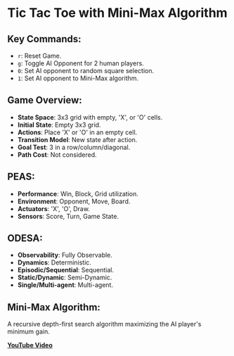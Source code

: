 # Tic Tac Toe with Mini-Max Algorithm

## Key Commands:
- `r`: Reset Game.
- `g`: Toggle AI Opponent for 2 human players.
- `0`: Set AI opponent to random square selection.
- `1`: Set AI opponent to Mini-Max algorithm.

## Game Overview:
- **State Space**: 3x3 grid with empty, 'X', or 'O' cells.
- **Initial State**: Empty 3x3 grid.
- **Actions**: Place 'X' or 'O' in an empty cell.
- **Transition Model**: New state after action.
- **Goal Test**: 3 in a row/column/diagonal.
- **Path Cost**: Not considered.

## PEAS:
- **Performance**: Win, Block, Grid utilization.
- **Environment**: Opponent, Move, Board.
- **Actuators**: 'X', 'O', Draw.
- **Sensors**: Score, Turn, Game State.

## ODESA:
- **Observability**: Fully Observable.
- **Dynamics**: Deterministic.
- **Episodic/Sequential**: Sequential.
- **Static/Dynamic**: Semi-Dynamic.
- **Single/Multi-agent**: Multi-agent.

## Mini-Max Algorithm:
A recursive depth-first search algorithm maximizing the AI player's minimum gain.

**[YouTube Video](https://youtu.be/l-hh51ncgDI?feature=shared)**
